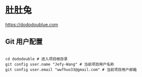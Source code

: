 # 肚肚兔

https://dododoublue.com

## Git 用户配置
```shell

cd dododouble # 进入项目根目录
git config user.name "Jefy-Wang" # 当前项目用户名称
git config user.email "wwfhuo33@gmail.com" # 当前项目用户邮箱
```